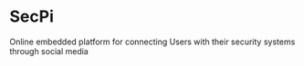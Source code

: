 # SecPi

Online embedded platform for connecting Users with their security systems through social media
